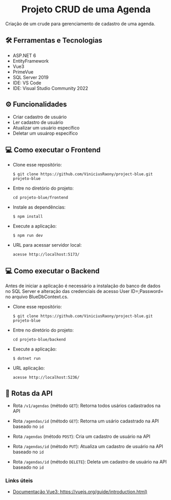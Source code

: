<h1 align="center">Projeto CRUD de uma Agenda</h1>

Criação de um crude para gerenciamento de cadastro de uma agenda.

## 🛠️ Ferramentas e Tecnologias

- ASP.NET 6 
- EntityFramework 
- Vue3
- PrimeVue
- SQL Server 2019
- IDE: VS Code
- IDE: Visual Studio Community 2022

## ⚙ Funcionalidades

- Criar cadastro de usuário
- Ler cadastro de usuário
- Atualizar um usuário específico
- Deletar um usuárop específico

## 💻 Como executar o Frontend

- Clone esse repositório:

  ```$ git clone https://github.com/ViniciusRaony/project-blue.git projeto-blue```

- Entre no diretório do projeto: 

  ```cd projeto-blue/frontend```

- Instale as dependências:

  ```$ npm install```

- Execute a aplicação:
 
  ```$ npm run dev```

- URL para acessar servidor local:

  ```acesse http://localhost:5173/``` 
  
  
 ## 💻 Como executar o Backend

Antes de iniciar a aplicação é necessário a instalação do banco de dados no SQL Server e alteração das credenciais de acesso User ID=<seu id>;Password=<sua senha> no arquivo BlueDbContext.cs.

- Clone esse repositório:

  ```$ git clone https://github.com/ViniciusRaony/project-blue.git projeto-blue```

- Entre no diretório do projeto: 

  ```cd projeto-blue/backend```

- Execute a aplicação:

  ```$ dotnet run```

- URL aplicação:

  ```acesse http://localhost:5236/```


## 🚉 Rotas da API

- Rota ```/v1/agendas``` (método ```GET```): Retorna todos usários cadastrados na API

- Rota ```/agendas/id``` (método ```GET```): Retorna um usário cadastrado na API baseado no ```id```

- Rota ```/agendas``` (método ```POST```): Cria um cadastro de usuário na API

- Rota ```/agendas/id``` (método ```PUT```): Atualiza um cadastro de usuário na API baseado no ```id```

- Rota ```/agendas/id``` (método ```DELETE```): Deleta um cadastro de usuário na API baseado no ```id```

### Links úteis

- [Documentação Vue3: https://vuejs.org/guide/introduction.html) ](https://vuejs.org/guide/introduction.html)

